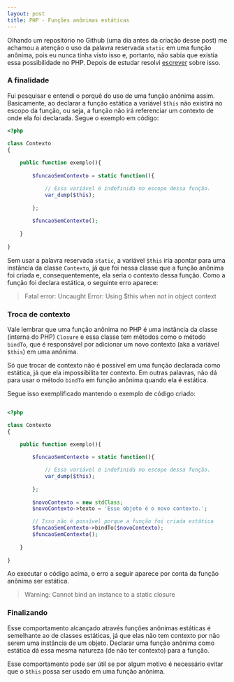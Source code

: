 ```yaml
---
layout: post
title: PHP - Funções anônimas estáticas
---
```


Olhando um repositório no Github (uma dia antes da criação desse post) me achamou a atenção o uso da palavra reservada `static` em uma função anônima, pois eu nunca tinha visto isso e, portanto, não sabia que existia essa possibilidade no PHP. Depois de estudar resolvi [escrever](https://raphael-da-silva.github.io/escrita-io/) sobre isso.

### A finalidade

Fui pesquisar e entendi o porquê do uso de uma função anônima assim. Basicamente, ao declarar a função estática a variável `$this` não existirá no escopo da função, ou seja, a função não irá referenciar um contexto de onde ela foi declarada. Segue o exemplo em código:

```php
<?php

class Contexto
{
    
    public function exemplo(){
        
        $funcaoSemContexto = static function(){

            // Essa variável é indefinida no escopo dessa função.
            var_dump($this);
        
        };
        
        $funcaoSemContexto();
        
    }
    
}
```

Sem usar a palavra reservada `static`, a variável `$this` iria apontar para uma instância da classe `Contexto`, já que foi nessa classe que a função anônima foi criada e, consequentemente, ela seria o contexto dessa função. Como a função foi declara estática, o seguinte erro aparece:

> Fatal error: Uncaught Error: Using $this when not in object context

### Troca de contexto

Vale lembrar que uma função anônima no PHP é uma instância da classe (interna do PHP) `Closure` e essa classe tem métodos como o método `bindTo`, que é responsável por adicionar um novo contexto (aka a variável `$this`) em uma anônima. 

Só que trocar de contexto não é possível em uma função declarada como estática, já que ela impossibilita ter contexto. Em outras palavras, não dá para usar o método `bindTo` em função anônima quando ela é estática.

Segue isso exemplificado mantendo o exemplo de código criado:

```php

<?php

class Contexto
{ 

    public function exemplo(){
        
        $funcaoSemContexto = static function(){

            // Essa variável é indefinida no escopo dessa função.
            var_dump($this);
        
        };
        
        $novoContexto = new stdClass;
        $novoContexto->texto = 'Esse objeto é o novo contexto.';

        // Isso não é possível porque a função foi criada estática
        $funcaoSemContexto->bindTo($novoContexto);
        $funcaoSemContexto();
        
    }
    
}
```
Ao executar o código acima, o erro a seguir aparece por conta da função anônima ser estática.

> Warning: Cannot bind an instance to a static closure

### Finalizando

Esse comportamento alcançado através funções anônimas estáticas é semelhante ao de classes estáticas, já que elas não tem contexto por não serem uma instância de um objeto. Declarar uma função anônima como estática dá essa mesma natureza (de não ter contexto) para a função.

Esse comportamento pode ser útil se por algum motivo é necessário evitar que o `$this` possa ser usado em uma função anônima.